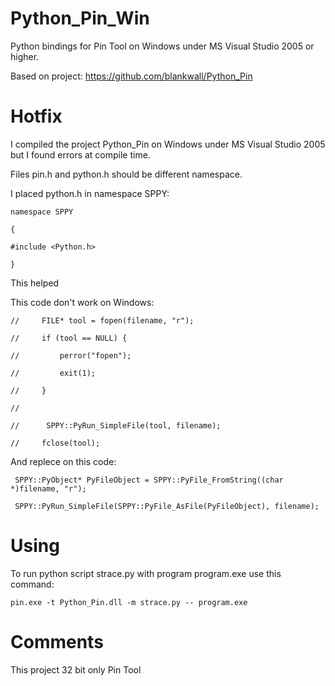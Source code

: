# Python_Pin_Win
Python bindings for Pin Tool on Windows under MS Visual Studio 2005 or higher.

Based on project: https://github.com/blankwall/Python_Pin

# Hotfix
I compiled the project Python_Pin on Windows under MS Visual Studio 2005 but I found errors at compile time.

Files pin.h and python.h should be different namespace.

I placed python.h in namespace SPPY:

`namespace SPPY` 

`{`

`#include <Python.h>`

`}`

This helped

This code don't work on Windows:

`//     FILE* tool = fopen(filename, "r");`

`//     if (tool == NULL) {`

`//         perror("fopen");`

`//         exit(1);`

`//     }`

`//`

`// 	 SPPY::PyRun_SimpleFile(tool, filename);`

`//     fclose(tool);`

And replece on this code:

	 SPPY::PyObject* PyFileObject = SPPY::PyFile_FromString((char *)filename, "r");

	 SPPY::PyRun_SimpleFile(SPPY::PyFile_AsFile(PyFileObject), filename);

# Using
To run python script strace.py with program program.exe use this command:

`pin.exe -t Python_Pin.dll -m strace.py -- program.exe`

# Comments
This project 32 bit only Pin Tool
